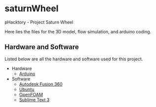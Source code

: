 # saturnWheel
pHacktory - Project Saturn Wheel

Here lies the files for the 3D model, flow simulation, and arduino coding.
## Hardware and Software
Listed below are all the hardware and software used for this project.
* Hardware
  * [Arduino](https://www.arduino.cc/)
* Software
  * [Autodesk Fusion 360](https://www.autodesk.com/products/fusion-360/overview)
  * [Ubuntu](https://www.ubuntu.com/)
  * [OpenFOAM](https://openfoam.org/)
  * [Sublime Text 3](https://www.sublimetext.com/)
